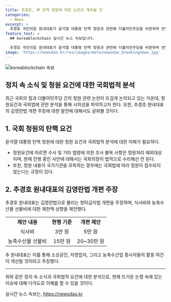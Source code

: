 ```yaml
---
title: 추경호, 尹 탄핵 청원에 대한 논란은 계속될 것
categories:
  - News
excerpt: >
  추경호 국민의힘 원내대표가 윤석열 대통령 탄핵 청원과 관련해 더불어민주당을 비판하며 반발했다. 그는 해당 청원이 국회법에 반하여 접수되어서도 처리되어서도 안 된다고 주장했다. 또한, 김영란법 개편을 주장하며 식사비와 농축수산물 선물비 제한을 늘리는 것을 정부에 제안했다.
feature_text: >
  ## koreablockchain 실시간 뉴스 속보입니다.

  추경호 국민의힘 원내대표가 윤석열 대통령 탄핵 청원과 관련해 더불어민주당을 비판하며 반발했다. 그는 해당 청원이 국회법에 반하여 접수되어서도 처리되어서도 안 된다고 주장했다. 또한, 김영란법 개편을 주장하며 식사비와 농축수산물 선물비 제한을 늘리는 것을 정부에 제안했다.
image: 'https://newsdao.kr/res/images/meta/newsdao_breakingnews.jpg'
---
```


<p><img src="https://newsdao.kr/res/images/meta/newsdao_breakingnews.jpg" alt="koreablockchain 속보" /></p>

<h2 data-ke-size="size28">정치 속 소식 및 청원 요건에 대한 국회법적 분석</h2>

<p data-ke-size="size16">최근 국회의 힘과 더불어민주당 간의 청원 관련 논란이 뜨겁게 논의되고 있는 가운데, 청원요건과 국회법에 관한 분석을 통해 시의성을 파악하고자 한다. 또한, 추경호 원내대표의 김영란법 개편 주장에 대한 발언에 대해서도 살펴볼 것이다.</p>

<h2 data-ke-size="size24">1. 국회 청원의 탄핵 요건</h2>

<p data-ke-size="size16">윤석열 대통령 탄핵 청원에 대한 청원 요건과 국회법적 분석에 대한 이해가 필요하다.</p>

<ul>
  <li>청원요건에 따르면 수사 및 기타 법령에 의한 조사 불복 사항은 청원처리 예외대상이며, 현재 진행 중인 사안에 대해서는 국회의장이 법적으로 수리해선 안 된다.</li>
  <li>또한, 청원 내용이 국가기관을 모독하는 경우에는 국회법에 따라 청원이 접수되지 않는다는 규정이 있다.</li>
</ul>

<h2 data-ke-size="size24">2. 추경호 원내대표의 김영란법 개편 주장</h2>

<p data-ke-size="size16">추경호 원내대표는 김영란법으로 불리는 청탁금지법 개편을 주장하며, 식사비와 농축수산물 선물비에 대한 제한액 상향을 제안했다.</p>

<table>
  <tr>
    <td style="text-align: center; height: 17px;"><b>제안 내용</b></td>
    <td style="text-align: center; height: 17px;"><b>현행 기준</b></td>
    <td style="text-align: center; height: 17px;"><b>개편 제안</b></td>
  </tr>
  <tr>
    <td style="text-align: center; height: 17px;">식사비</td>
    <td style="text-align: center; height: 17px;">3만 원</td>
    <td style="text-align: center; height: 17px;">5만 원</td>
  </tr>
  <tr>
    <td style="text-align: center; height: 17px;">농축수산물 선물비</td>
    <td style="text-align: center; height: 17px;">15만 원</td>
    <td style="text-align: center; height: 17px;">20~30만 원</td>
  </tr>
</table>

<p data-ke-size="size16">추 원내대표는 이를 통해 소상공인, 자영업자, 그리고 농축수산업 종사자들의 활동 여건이 개선될 것이라고 주장했다.</p>

<hr>

<p data-ke-size="size16">위와 같은 정치 속 소식과 국회법적 요건에 대한 분석으로, 현재 뜨거운 논쟁 속에 있는 이슈에 대해 다각도로 이해를 할 수 있을 것이다.</p>
실시간 뉴스 속보는, <a href="https://newsdao.kr" rel="dofollow">https://newsdao.kr</a>



